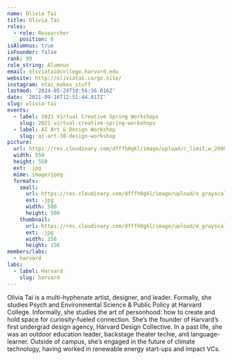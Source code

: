 ```yaml
---
name: Olivia Tai
title: Olivia Tai
roles:
  - role: Researcher
    position: 6
isAlumnus: true
isFounder: false
rank: 99
role_string: Alumnus
email: oliviatai@college.harvard.edu
website: http://oliviatai.cargo.site/
instagram: otai_makes_stuff
lastmod: '2024-05-24T10:56:36.016Z'
date: '2021-09-16T12:51:44.817Z'
slug: olivia-tai
events:
  - label: 2021 Virtual Creative Spring Workshops
    slug: 2021-virtual-creative-spring-workshops
  - label: AI Art & Design Workshop
    slug: ai-art-38-design-workshop
picture:
  url: https://res.cloudinary.com/dfffh0gkl/image/upload/c_limit,w_2000,h_2000/e_grayscale/v1636564212/olivia_19f2161024.jpg
  width: 550
  height: 550
  ext: .jpg
  mime: image/jpeg
  formats:
    small:
      url: https://res.cloudinary.com/dfffh0gkl/image/upload/e_grayscale/v1636564213/small_olivia_19f2161024.jpg
      ext: .jpg
      width: 500
      height: 500
    thumbnail:
      url: https://res.cloudinary.com/dfffh0gkl/image/upload/e_grayscale/v1636564212/thumbnail_olivia_19f2161024.jpg
      ext: .jpg
      width: 156
      height: 156
members/labs:
  - harvard
labs:
  - label: Harvard
    slug: harvard
---
```

Olivia Tai is a multi-hyphenate artist, designer, and leader. Formally, she studies Psych and Environmental Science & Public Policy at Harvard College. Informally, she studies the art of personhood: how to create and hold space for curiosity-fueled connection. She’s the founder of Harvard’s first undergrad design agency, Harvard Design Collective. In a past life, she was an outdoor education leader, backstage theater techie, and language-learner. Outside of campus, she’s engaged in the future of climate technology, having worked in renewable energy start-ups and impact VCs.